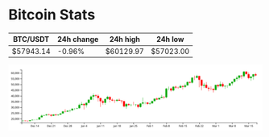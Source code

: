 # Bitcoin Stats

BTC/USDT|24h change|24h high|24h low|
|---|---|---|---|
|$57943.14|-0.96%|$60129.97|$57023.00|

<img src="./chart.svg">
